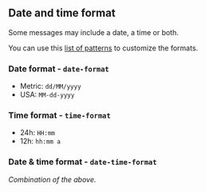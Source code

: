 ## Date and time format

Some messages may include a date, a time or both.

You can use this [list of patterns](https://docs.oracle.com/javase/8/docs/api/java/time/format/DateTimeFormatter.html#patterns) to customize the formats.

### Date format - `date-format`

- Metric: `dd/MM/yyyy`
- USA: `MM-dd-yyyy`

### Time format - `time-format`

- 24h: `HH:mm`
- 12h: `hh:mm a`

### Date & time format - `date-time-format`

*Combination of the above.*